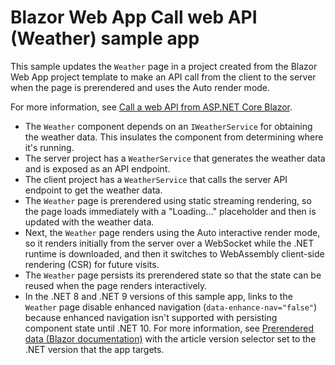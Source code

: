 # Blazor Web App Call web API (Weather) sample app

This sample updates the `Weather` page in a project created from the Blazor Web App project template to make an API call from the client to the server when the page is prerendered and uses the Auto render mode.

For more information, see [Call a web API from ASP.NET Core Blazor](https://learn.microsoft.com/aspnet/core/blazor/call-web-api).

* The `Weather` component depends on an `IWeatherService` for obtaining the weather data. This insulates the component from determining where it's running.
* The server project has a `WeatherService` that generates the weather data and is exposed as an API endpoint.
* The client project has a `WeatherService` that calls the server API endpoint to get the weather data.
* The `Weather` page is prerendered using static streaming rendering, so the page loads immediately with a "Loading..." placeholder and then is updated with the weather data.
* Next, the `Weather` page renders using the Auto interactive render mode, so it renders initially from the server over a WebSocket while the .NET runtime is downloaded, and then it switches to WebAssembly client-side rendering (CSR) for future visits.
* The `Weather` page persists its prerendered state so that the state can be reused when the page renders interactively.
* In the .NET 8 and .NET 9 versions of this sample app, links to the `Weather` page disable enhanced navigation (`data-enhance-nav="false"`) because enhanced navigation isn't supported with persisting component state until .NET 10. For more information, see [Prerendered data (Blazor documentation)](https://learn.microsoft.com/aspnet/core/blazor/call-web-api#prerendered-data) with the article version selector set to the .NET version that the app targets.
